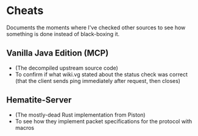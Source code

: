 # Cheats

Documents the moments where I've checked other sources to see how something is done instead of black-boxing it.

## Vanilla Java Edition (MCP)
* (The decompiled upstream source code)
* To confirm if what wiki.vg stated about the status check was correct (that the client sends ping immediately after request, then closes)

## Hematite-Server
* (The mostly-dead Rust implementation from Piston)
* To see how they implement packet specifications for the protocol with macros
